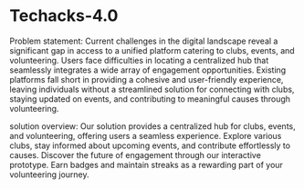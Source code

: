# Techacks-4.0

Problem statement: Current challenges in the digital landscape reveal a significant gap in access to a unified platform catering to clubs, events, and volunteering. Users face difficulties in locating a centralized hub that seamlessly integrates a wide array of engagement opportunities. Existing platforms fall short in providing a cohesive and user-friendly experience, leaving individuals without a streamlined solution for connecting with clubs, staying updated on events, and contributing to meaningful causes through volunteering.

solution overview: Our solution provides a centralized hub for clubs, events, and volunteering, offering users a seamless experience. Explore various clubs, stay informed about upcoming events, and contribute effortlessly to causes. Discover the future of engagement through our interactive prototype. Earn badges and maintain streaks as a rewarding part of your volunteering journey.
